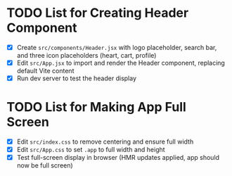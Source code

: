 # TODO List for Creating Header Component

- [x] Create `src/components/Header.jsx` with logo placeholder, search bar, and three icon placeholders (heart, cart, profile)
- [x] Edit `src/App.jsx` to import and render the Header component, replacing default Vite content
- [x] Run dev server to test the header display

# TODO List for Making App Full Screen

- [x] Edit `src/index.css` to remove centering and ensure full width
- [x] Edit `src/App.css` to set `.app` to full width and height
- [x] Test full-screen display in browser (HMR updates applied, app should now be full screen)
